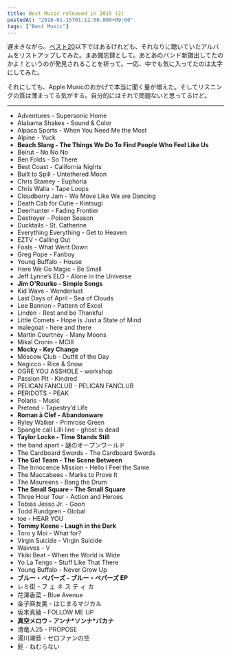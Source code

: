 ```yaml
---
title: Best Music released in 2015 (2)
postedAt: "2016-01-15T01:12:00.000+09:00"
tags: ["Best Music"]
---
```


遅まきながら。[ベスト20](http://30minreview.tumblr.com/post/136459228109/best-music-released-in-2015)以下ではあるけれども、それなりに聴いていたアルバムをリストアップしてみた。まあ備忘録として。あとあのバンド新譜出してたのかよ！というのが発見されることを祈って。一応、中でも気に入ってたのは太字にしてみた。

それにしても、Apple Musicのおかげで本当に聞く量が増えた。そしてリスニングの質は薄まってる気がする。自分的にはそれで問題ないと思ってるけど。

---

* Adventures - Supersonic Home
* Alabama Shakes - Sound & Color
* Alpaca Sports - When You Need Me the Most
* Alpine - Yuck
* **Beach Slang - The Things We Do To Find People Who Feel Like Us**
* Beirut - No No No
* Ben Folds - So There
* Best Coast - California Nights
* Built to Spill - Untethered Moon
* Chris Stamey - Euphoria
* Chris Walla - Tape Loops
* Cloudberry Jam - We Move Like We are Dancing
* Death Cab for Cutie - Kintsugi
* Deerhunter - Fading Frontier
* Destroyer - Poison Season
* Ducktails - St. Catherine
* Everything Everything - Get to Heaven
* EZTV - Calling Out
* Foals - What Went Down
* Greg Pope - Fanboy
* Young Buffalo - House
* Here We Go Magic - Be Small
* Jeff Lynne’s ELO - Alone in the Universe
* **Jim O'Rourke - Simple Songs**
* Kid Wave - Wonderlust
* Last Days of April - Sea of Clouds
* Lee Bannon - Pattern of Excel
* Linden - Rest and be Thankful
* Little Comets - Hope is Just a State of Mind
* malegoat - here and there
* Martin Courtney - Many Moons
* Mikal Cronin - MCIII
* **Mocky - Key Change**
* Möscow Çlub - Outfit of the Day
* Negicco - Rice & Snow
* OGRE YOU ASSHOLE - workshop
* Passion Pit - Kindred
* PELICAN FANCLUB - PELICAN FANCLUB
* PERIDOTS - PEAK
* Polaris - Music
* Pretend - Tapestry’d Life
* **Roman à Clef - Abandonware**
* Ryley Walker - Primrose Green
* Spangle call Lilli line - ghost is dead
* **Taylor Locke - Time Stands Still**
* the band apart - 謎のオープンワールド
* The Cardboard Swords - The Cardboard Swords
* **The Go! Team - The Scene Between**
* The Innocence Mission - Hello I Feel the Same
* The Maccabees - Marks to Prove It
* The Maureens - Bang the Drum
* **The Small Square - The Small Square**
* Three Hour Tour - Action and Heroes
* Tobias Jesso Jr. - Goon
* Todd Rundgren - Global
* toe - HEAR YOU
* **Tommy Keene - Laugh in the Dark**
* Toro y Moi - What for?
* Virgin Suicide - Virgin Suicide
* Wavves - V
* Ykiki Beat - When the World is Wide
* Yo La Tengo - Stuff Like That There
* Young Buffalo - Never Grow Up
* **ブルー・ペパーズ - ブルー・ペパーズ EP**
* レミ街 - フ ェ ネ ス テ ィ カ
* 花澤香菜 - Blue Avenue
* 金子麻友美 - はじまるマジカル
* 坂本真綾 - FOLLOW ME UP
* **真空メロウ - アンナ\*ソンナ\*バカナ**
* 清竜人25 - PROPOSE
* 湯川潮音 - セロファンの空
* 髭 - ねむらない